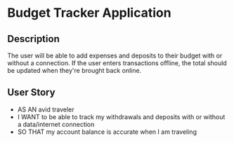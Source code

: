 # Budget Tracker Application

## Description

The user will be able to add expenses and deposits to their budget with or without a connection. If the user enters transactions offline, the total should be updated when they're brought back online.

## User Story

- AS AN avid traveler
- I WANT to be able to track my withdrawals and deposits with or without a data/internet connection
- SO THAT my account balance is accurate when I am traveling
